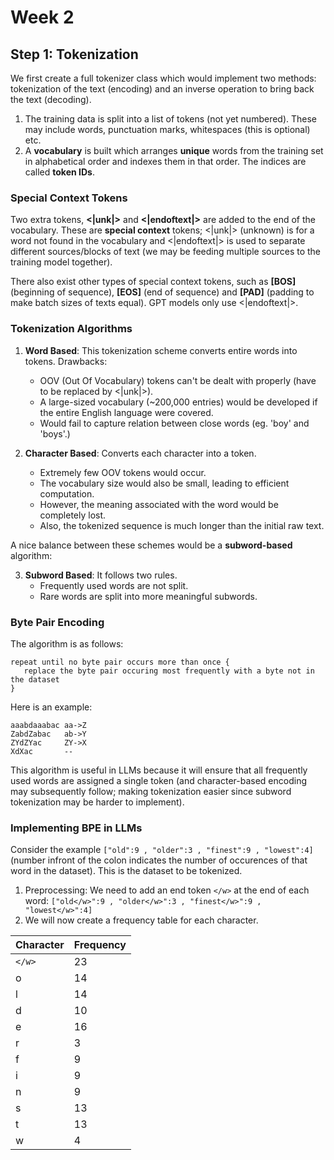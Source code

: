 # Week 2


## Step 1: Tokenization

We first create a full tokenizer class which would implement two methods: tokenization of the text (encoding) and an inverse operation to bring back the text (decoding).

1. The training data is split into a list of tokens (not yet numbered). These may include words, punctuation marks, whitespaces (this is optional) etc.
2. A __vocabulary__ is built which arranges __unique__ words from the training set in alphabetical order and indexes them in that order. The indices are called __token IDs__.


### Special Context Tokens

Two extra tokens, __<|unk|>__ and __<|endoftext|>__ are added to the end of the vocabulary. These are __special context__ tokens; <|unk|> (unknown) is for a word not found in the vocabulary and <|endoftext|> is used to separate different sources/blocks of text (we may be feeding multiple sources to the training model together).

There also exist other types of special context tokens, such as __[BOS]__ (beginning of sequence), __[EOS]__ (end of sequence) and __[PAD]__ (padding to make batch sizes of texts equal). GPT models only use <|endoftext|>.


### Tokenization Algorithms

1. __Word Based__: This tokenization scheme converts entire words into tokens. Drawbacks:
    - OOV (Out Of Vocabulary) tokens can't be dealt with properly (have to be replaced by <|unk|>).
    - A large-sized vocabulary (~200,000 entries) would be developed if the entire English language were covered.
    - Would fail to capture relation between close words (eg. 'boy' and 'boys'.)

2. __Character Based__: Converts each character into a token.
    - Extremely few OOV tokens would occur.
    - The vocabulary size would also be small, leading to efficient computation.
    - However, the meaning associated with the word would be completely lost.
    - Also, the tokenized sequence is much longer than the initial raw text.

A nice balance between these schemes would be a __subword-based__ algorithm:

3. __Subword Based__: It follows two rules.
    - Frequently used words are not split.
    - Rare words are split into more meaningful subwords.

### Byte Pair Encoding

The algorithm is as follows: 

```
repeat until no byte pair occurs more than once {
   replace the byte pair occuring most frequently with a byte not in the dataset
}
```
Here is an example:
```
aaabdaaabac aa->Z
ZabdZabac   ab->Y
ZYdZYac     ZY->X
XdXac       --
```

This algorithm is useful in LLMs because it will ensure that all frequently used words are assigned a single token (and character-based encoding may subsequently follow; making tokenization easier since subword tokenization may be harder to implement).

### Implementing BPE in LLMs

Consider the example `["old":9 , "older":3 , "finest":9 , "lowest":4]` (number infront of the colon indicates the number of occurences of that word in the dataset). This is the dataset to be tokenized.
1. Preprocessing: We need to add an end token `</w>` at the end of each word: `["old</w>":9 , "older</w>":3 , "finest</w>":9 , "lowest</w>":4]`
2. We will now create a frequency table for each character.

| Character | Frequency |
| --------- | --------- |
| `</w>`    | 23        |
| o         | 14        |
| l         | 14        |
| d         | 10        |
| e         | 16        |
| r         | 3         |
| f         | 9         |
| i         | 9         |
| n         | 9         |
| s         | 13        |
| t         | 13        |
| w         | 4         |

